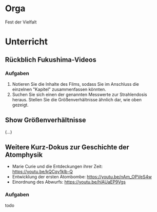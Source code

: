 # Orga

Fest der Vielfalt

# Unterricht

## Rückblich Fukushima-Videos

### Aufgaben

1. Notieren Sie die Inhalte des Films, sodass Sie im Anschluss die einzelnen "Kapitel" zusammenfassen könnten.
2. Suchen Sie sich einen der genannten Messwerte zur Strahlendosis heraus. Stellen Sie die Größenverhältnisse ähnlich dar, wie oben gezeigt.

## Show Größenverhältnisse

(...)

## Weitere Kurz-Dokus zur Geschichte der Atomphysik

- Marie Curie und die Entdeckungen ihrer Zeit: https://youtu.be/kQCqv1klb-Q
- Entwicklung der ersten Atombombe: https://youtu.be/nAm_OPVeS4w
- Einordnung des Abwurfs: https://youtu.be/hlAUaEP9Vgs

### Aufgaben

todo
